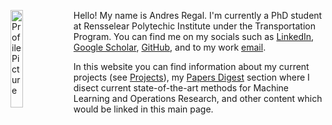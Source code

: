 
<img 
src="https://media-exp1.licdn.com/dms/image/C4E03AQElh-ITTP7PmA/profile-displayphoto-shrink_800_800/0/1611160098742?e=1660176000&v=beta&t=KVZUysNwg7cSsFHIFmXRPcrJtGea0DOTvjG-prWUM6I"
alt="Profile Picture"
style="float: left; width: 20%"/>

Hello! My name is Andres Regal. I'm currently a PhD student at Rensselear Polytechic Institute under the Transportation Program.
You can find me on my socials such as [LinkedIn](https://www.linkedin.com/in/andrés-regal/), [Google Scholar](https://scholar.google.com/citations?user=G0rlo2gAAAAJ&hl=es), [GitHub](https://github.com/a-regal), and to my work [email](regala@rpi.edu).

In this website you can find information about my current projects (see [Projects](./projects/index.md)), my [Papers Digest](./papers_digest/index.md) section where I disect current state-of-the-art methods for Machine Learning and Operations Research, and other content which would be linked in this main page.

<br/>
<br/>
